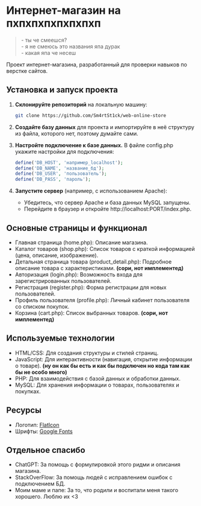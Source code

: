 # Интернет-магазин на пхпхпхпхпхпхпхп
> \- ты че смеешся?<br>
\- я не смеюсь это названия япа дурак<br>
\- какая япа че несеш

Проект интернет-магазина, разработанный для проверки навыков по верстке сайтов.


## Установка и запуск проекта

1. **Склонируйте репозиторий** на локальную машину:
    ```bash
   git clone https://github.com/Sm4rtSt1ck/web-online-store

2. **Создайте базу данных** для проекта и импортируйте в неё структуру из файла, которого нет, поэтому думайте сами.

3. **Настройте подключение к базе данных.** В файле config.php укажите настройки для подключения:
    ```php
    define('DB_HOST', 'например_localhost');
    define('DB_NAME', 'название_бд');
    define('DB_USER', 'пользователь');
    define('DB_PASS', 'пароль');

4. **Запустите сервер** (например, с использованием Apache):
    - Убедитесь, что сервер Apache и база данных MySQL запущены.
    - Перейдите в браузер и откройте http://localhost:PORT/index.php.


## Основные страницы и функционал
- Главная страница (home.php): Описание магазина.
- Каталог товаров (shop.php): Список товаров с краткой информацией (цена, описание, изображение).
- Детальная страница товара (product_detail.php): Подробное описание товара с характеристиками. **(сори, нот имплементед)**
- Авторизация (login.php): Возможность входа для зарегистрированных пользователей.
- Регистрация (register.php): Форма регистрации для новых пользователей.
- Профиль пользователя (profile.php): Личный кабинет пользователя со списком покупок.
- Корзина (cart.php): Список выбранных товаров. **(сори, нот имплементед)**

## Используемые технологии
- HTML/CSS: Для создания структуры и стилей страниц.
- JavaScript: Для интерактивности (навигация, открытие информации о товаре). **(ну он как бы есть и как бы подключен но кода там как бы не особо много)**
- PHP: Для взаимодействия с базой данных и обработки данных.
- MySQL: Для хранения информации о товарах, пользователях и покупках.

## Ресурсы
- Логотип: [FlatIcon](https://www.flaticon.com/free-icon/beaver_2611873)
- Шрифты: [Google Fonts](https://fonts.google.com)

## Отдельное спасибо
- ChatGPT: За помощь с формулировкой этого ридми и описания магазина.
- StackOverFlow: За помощь людей с исправлением ошибок с подключением БД.
- Моим маме и папе: За то, что родили и воспитали меня такого хорошего. Люблю их <3
